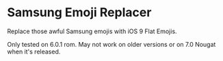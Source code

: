 # Samsung Emoji Replacer
Replace those awful Samsung emojis with iOS 9 Flat Emojis.

Only tested on 6.0.1 rom. May not work on older versions or on 7.0 Nougat when it's released.
